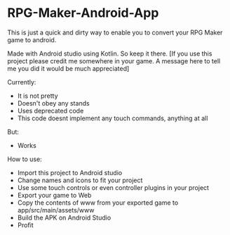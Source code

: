 # RPG-Maker-Android-App
 This is just a quick and dirty way to enable you to convert your RPG Maker game to android.

Made with Android studio using Kotlin. So keep it there.
[If you use this project please credit me somewhere in your game.
A message here to tell me you did it would be much appreciated]


Currently:
- It is not pretty
- Doesn't obey any stands
- Uses deprecated code
- This code doesnt implement any touch commands, anything at all

But:
- Works

How to use:
- Import this project to Android studio
- Change names and icons to fit your project
- Use some touch controls or even controller plugins in your project
- Export your game to Web
- Copy the contents of www from your exported game to app/src/main/assets/www
- Build the APK on Android Studio
- Profit
